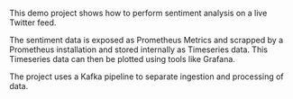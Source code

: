 This demo project shows how to perform sentiment analysis on a live Twitter feed. 


The sentiment data is exposed as Prometheus Metrics and scrapped by a Prometheus installation and stored internally as Timeseries data.  This Timeseries data can then be plotted using tools like Grafana.

The project uses a Kafka pipeline to separate ingestion and processing of data.
